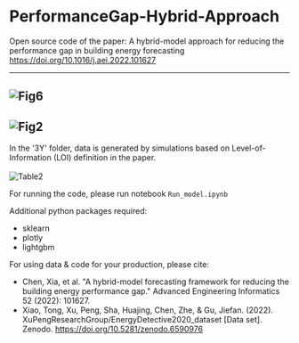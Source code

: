 # PerformanceGap-Hybrid-Approach
Open source code of the paper: A hybrid-model approach for reducing the performance gap in building energy forecasting
https://doi.org/10.1016/j.aei.2022.101627


---
![Fig6](https://user-images.githubusercontent.com/99900728/170887163-12cd6785-ad0f-4691-b875-66049eda5f58.png)
---
![Fig2](https://user-images.githubusercontent.com/99900728/170887182-66577a5c-675c-4db8-83b3-192629202f5b.png)
---
In the '3Y' folder, data is generated by simulations based on Level-of-Information (LOI) definition in the paper.<br><br>
![Table2](https://user-images.githubusercontent.com/99900728/170887146-d772c696-7028-41d6-9a58-0162e550f5d2.png)

For running the code, please run notebook `Run_model.ipynb`<br>

Additional python packages required:
- sklearn
- plotly
- lightgbm

For using data & code for your production, please cite:
- Chen, Xia, et al. "A hybrid-model forecasting framework for reducing the building energy performance gap." Advanced Engineering Informatics 52 (2022): 101627.
- Xiao, Tong, Xu, Peng, Sha, Huajing, Chen, Zhe, & Gu, Jiefan. (2022). XuPengResearchGroup/EnergyDetective2020_dataset [Data set]. Zenodo. https://doi.org/10.5281/zenodo.6590976
